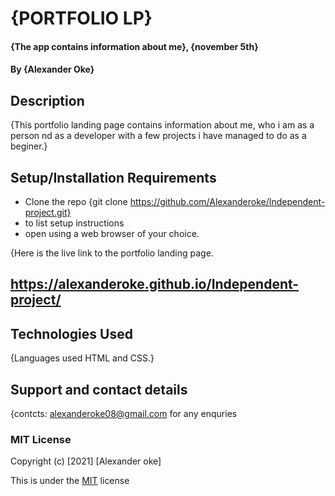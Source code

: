 # {PORTFOLIO LP}
#### {The app contains information about me}, {november 5th}
#### By **{Alexander Oke}**
## Description
{This portfolio landing page contains information about me, who i am as a person nd as a developer with a few projects i have managed to do as a beginer.}
## Setup/Installation Requirements
* Clone the repo {git clone https://github.com/Alexanderoke/Independent-project.git}
* to list setup instructions
* open using a web browser of your choice.


{Here is the live link to the portfolio landing page.
##  https://alexanderoke.github.io/Independent-project/
## Technologies Used
{Languages used HTML and CSS.}
## Support and contact details
{contcts: alexanderoke08@gmail.com for any enquries
### MIT License

Copyright (c) [2021] [Alexander oke]

This is under the [MIT](LICENSE) license
